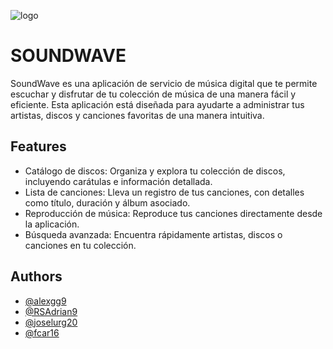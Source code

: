 ![logo](https://github.com/alexgg9/SoundWave-Project/assets/44396199/97732cc6-a733-41f3-b30b-d4274ddae8c8)


# SOUNDWAVE

SoundWave es una aplicación de servicio de música digital que te permite escuchar y disfrutar de tu colección de música de una manera fácil y eficiente. Esta aplicación está diseñada para ayudarte a administrar tus artistas, discos y canciones favoritas de una manera intuitiva.

## Features

- Catálogo de discos: Organiza y explora tu colección de discos, incluyendo carátulas e información detallada.
- Lista de canciones: Lleva un registro de tus canciones, con detalles como título, duración y álbum asociado.
- Reproducción de música: Reproduce tus canciones directamente desde la aplicación.
- Búsqueda avanzada: Encuentra rápidamente artistas, discos o canciones en tu colección.


## Authors

- [@alexgg9](https://www.github.com/alexgg9)
- [@RSAdrian9](https://github.com/RSAdrian9)
- [@joselurg20](https://github.com/joselurg20)
- [@fcar16](https://github.com/fcar16)
